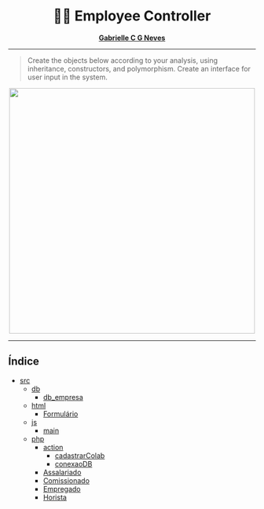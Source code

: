 <div align=center>
    <h1>🧑‍💼 Employee Controller</h1>
</div>


<div align='center'>
  <strong>
    <p><a href='https://github.com/GabrielleCGNeves'>Gabrielle C G Neves</a></p>
  </strong>
</div>

---
> Create the objects below according to your analysis, using inheritance, constructors, and polymorphism. Create an interface for user input in the system.

<div align=center>
    <img src="https://files.catbox.moe/8lm955.png" width=500>
</div>

---

## Índice
- [src](./src/)
  - [db](./src/db)
    - [db_empresa](./src/db/db_empresa.sql)
  - [html](./src/html)
    - [Formulário](./src/html/index.html)
  - [js](./src/js)
    - [main](./src/js/main.js)
  - [php](./src/php)
    - [action](./src/php/action)
      - [cadastrarColab](./src/php/action/cadastrarColab.php)
      - [conexaoDB](./src/php/action/conexaoDB.php)
    - [Assalariado](./src/php/Assalariado.php)
    - [Comissionado](./src/php/Comissionado.php)
    - [Empregado](./src/php/Empregado.php)
    - [Horista](./src/php/Horista.php)
